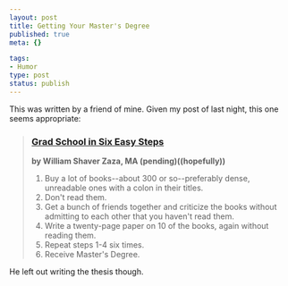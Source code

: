```yaml
--- 
layout: post
title: Getting Your Master's Degree
published: true
meta: {}

tags: 
- Humor
type: post
status: publish
---
```

This was written by a friend of mine. Given my post of last night, this one seems appropriate:<blockquote><h3><a title="Site: Breezewood Roundtable" href="http://bwrt.blogspot.com/2005/03/grad-school-in-six-easy-steps.html" target="_blank">Grad School in Six Easy Steps</a></h3><strong>by William Shaver Zaza, MA (pending)((hopefully))</strong>

1. Buy a lot of books--about 300 or so--preferably dense, unreadable ones with a colon in their titles.
2. Don't read them.
3. Get a bunch of friends together and criticize the books without admitting to each other that you haven't read them.
4. Write a twenty-page paper on 10 of the books, again without reading them.
5. Repeat steps 1-4 six times.
6. Receive Master's Degree.</blockquote>He left out writing the thesis though.

